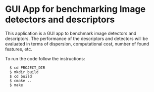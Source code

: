 # GUI App for benchmarking Image detectors and descriptors

This application is a GUI app to benchmark image detectors and descriptors. The performance of the descriptors and detectors will be evaluated in terms of dispersion, computational cost, number of found features, etc.

To run the code follow the instructions:

```
  $ cd PROJECT_DIR
  $ mkdir build
  $ cd build
  $ cmake ..
  $ make 
```
